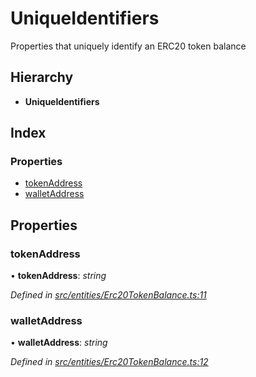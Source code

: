 # UniqueIdentifiers

Properties that uniquely identify an ERC20 token balance

## Hierarchy

* **UniqueIdentifiers**

## Index

### Properties

* [tokenAddress]()
* [walletAddress]()

## Properties

### tokenAddress

• **tokenAddress**: _string_

_Defined in_ [_src/entities/Erc20TokenBalance.ts:11_](https://github.com/PolymathNetwork/polymath-sdk/blob/550676f/src/entities/Erc20TokenBalance.ts#L11)

### walletAddress

• **walletAddress**: _string_

_Defined in_ [_src/entities/Erc20TokenBalance.ts:12_](https://github.com/PolymathNetwork/polymath-sdk/blob/550676f/src/entities/Erc20TokenBalance.ts#L12)


